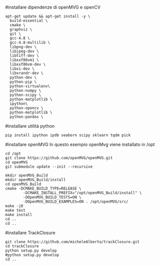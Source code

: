 #installare dipendenze di openMVG e openCV
```
apt-get update && apt-get install -y \
  build-essential \
  cmake \
  graphviz \
  git \
  gcc-4.8 \ 
  gcc-4.8-multilib \  
  libpng-dev \
  libjpeg-dev \
  libtiff-dev \
  libxxf86vm1 \
  libxxf86vm-dev \
  libxi-dev \
  libxrandr-dev \
  python-dev \  
  python-pip \
  python-virtualenv\
  python-numpy \
  python-scipy \
  python-matplotlib \
  ipython\
  python-opencv \
  python-matplotlib \
  python-pandas \
```
#installare utilità python 
```
pip install ipython ipdb seaborn scipy sklearn tqdm pick
```
#installare openMVG
In questo esempio openMvg viene installato in /opt
```
cd /opt  
git clone https://github.com/openMVG/openMVG.git
cd openMVG 
git submodule update --init --recursive

mkdir openMVG_Build
mkdir openMVG_Build/install
cd openMVG_Build
cmake -DCMAKE_BUILD_TYPE=RELEASE \
        -DCMAKE_INSTALL_PREFIX="/opt/openMVG_Build/install" \
        -DOpenMVG_BUILD_TESTS=ON \
        -DOpenMVG_BUILD_EXAMPLES=ON . /opt/openMVG/src/
make -j8 
make test
make install
cd ..
cd ..
```
#installare TrackClosure
```
git clone https://github.com/micheleAlberto/trackClosure.git
cd trackClosure
python setup.py develop
#python setup.py develop
cd ..
```


